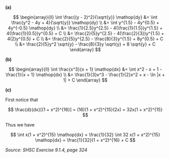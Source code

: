 **(a)**

$$
\begin{array}{ll}
\int \frac{(y - 2)^2}{\sqrt{y}} \mathop{dy}
&= \int \frac{y^2 - 4y + 4}{\sqrt{y}} \mathop{dy} \\
&= \int y^{1.5} - 4y^{0.5} + 4y^{-0.5} \mathop{dy} \\
&= \frac{1}{2.5}y^{2.5} - 4(\frac{1}{1.5})y^{1.5} + 4(\frac{1}{0.5})y^{0.5} + C \\
&= \frac{2}{5}y^{2.5} - 4(\frac{2}{3})y^{1.5} + 4(2)y^{0.5} + C \\
&= \frac{2}{5}y^{2.5} - \frac{8}{3}y^{1.5} + 8y^{0.5} + C \\
&= \frac{2}{5}y^2 \sqrt{y} - \frac{8}{3}y \sqrt{y} + 8 \sqrt{y} + C 
\end{array}
$$


**(b)**

$$
\begin{array}{ll}
\int \frac{x^3}{x + 1} \mathop{dx}
&= \int x^2 - x + 1 - \frac{1}{x + 1} \mathop{dx} \\
&= \frac{1}{3}x^3 - \frac{1}{2}x^2 + x - \ln |x + 1| + C
\end{array}
$$


**(c)**

First notice that 

$$
\frac{d}{dx}[(1 + x^2)^{16}] = (16)(1 + x^2)^{15}(2x) = 32x(1 + x^2)^{15}
$$

Thus we have 

$$
\int x(1 + x^2)^{15} \mathop{dx}
= \frac{1}{32} \int 32 x(1 + x^2)^{15} \mathop{dx}
= \frac{1}{32}(1 + x^2)^{16} + C
$$

*Source: SHSC Exercise 9.1.4, page 324*

